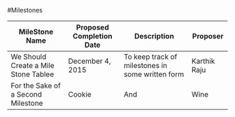 #Milestones

| MileStone Name  | Proposed Completion Date  | Description  | Proposer  |
|---|---|---|---|
|  We Should Create a Mile Stone Tablee| December 4, 2015 | To keep track of milestones in some written form | Karthik Raju|
|For the Sake of a Second Milestone|Cookie|And|Wine| 
